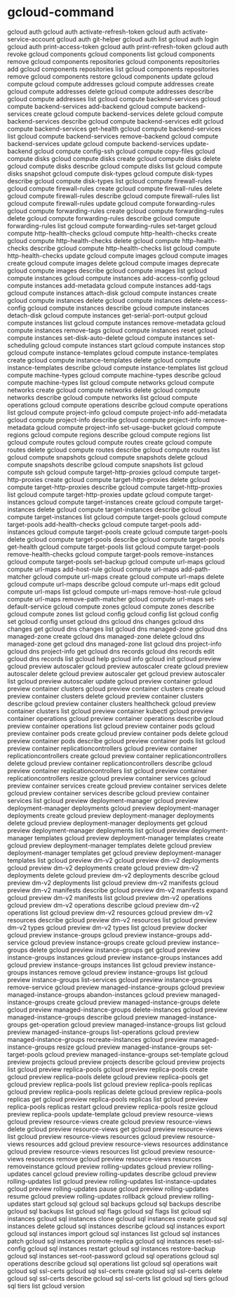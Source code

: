 # gcloud-command


gcloud auth
gcloud auth activate-refresh-token
gcloud auth activate-service-account
gcloud auth git-helper
gcloud auth list
gcloud auth login
gcloud auth print-access-token
gcloud auth print-refresh-token
gcloud auth revoke
gcloud components
gcloud components list
gcloud components remove
gcloud components repositories
gcloud components repositories add
gcloud components repositories list
gcloud components repositories remove
gcloud components restore
gcloud components update
gcloud compute
gcloud compute addresses
gcloud compute addresses create
gcloud compute addresses delete
gcloud compute addresses describe
gcloud compute addresses list
gcloud compute backend-services
gcloud compute backend-services add-backend
gcloud compute backend-services create
gcloud compute backend-services delete
gcloud compute backend-services describe
gcloud compute backend-services edit
gcloud compute backend-services get-health
gcloud compute backend-services list
gcloud compute backend-services remove-backend
gcloud compute backend-services update
gcloud compute backend-services update-backend
gcloud compute config-ssh
gcloud compute copy-files
gcloud compute disks
gcloud compute disks create
gcloud compute disks delete
gcloud compute disks describe
gcloud compute disks list
gcloud compute disks snapshot
gcloud compute disk-types
gcloud compute disk-types describe
gcloud compute disk-types list
gcloud compute firewall-rules
gcloud compute firewall-rules create
gcloud compute firewall-rules delete
gcloud compute firewall-rules describe
gcloud compute firewall-rules list
gcloud compute firewall-rules update
gcloud compute forwarding-rules
gcloud compute forwarding-rules create
gcloud compute forwarding-rules delete
gcloud compute forwarding-rules describe
gcloud compute forwarding-rules list
gcloud compute forwarding-rules set-target
gcloud compute http-health-checks
gcloud compute http-health-checks create
gcloud compute http-health-checks delete
gcloud compute http-health-checks describe
gcloud compute http-health-checks list
gcloud compute http-health-checks update
gcloud compute images
gcloud compute images create
gcloud compute images delete
gcloud compute images deprecate
gcloud compute images describe
gcloud compute images list
gcloud compute instances
gcloud compute instances add-access-config
gcloud compute instances add-metadata
gcloud compute instances add-tags
gcloud compute instances attach-disk
gcloud compute instances create
gcloud compute instances delete
gcloud compute instances delete-access-config
gcloud compute instances describe
gcloud compute instances detach-disk
gcloud compute instances get-serial-port-output
gcloud compute instances list
gcloud compute instances remove-metadata
gcloud compute instances remove-tags
gcloud compute instances reset
gcloud compute instances set-disk-auto-delete
gcloud compute instances set-scheduling
gcloud compute instances start
gcloud compute instances stop
gcloud compute instance-templates
gcloud compute instance-templates create
gcloud compute instance-templates delete
gcloud compute instance-templates describe
gcloud compute instance-templates list
gcloud compute machine-types
gcloud compute machine-types describe
gcloud compute machine-types list
gcloud compute networks
gcloud compute networks create
gcloud compute networks delete
gcloud compute networks describe
gcloud compute networks list
gcloud compute operations
gcloud compute operations describe
gcloud compute operations list
gcloud compute project-info
gcloud compute project-info add-metadata
gcloud compute project-info describe
gcloud compute project-info remove-metadata
gcloud compute project-info set-usage-bucket
gcloud compute regions
gcloud compute regions describe
gcloud compute regions list
gcloud compute routes
gcloud compute routes create
gcloud compute routes delete
gcloud compute routes describe
gcloud compute routes list
gcloud compute snapshots
gcloud compute snapshots delete
gcloud compute snapshots describe
gcloud compute snapshots list
gcloud compute ssh
gcloud compute target-http-proxies
gcloud compute target-http-proxies create
gcloud compute target-http-proxies delete
gcloud compute target-http-proxies describe
gcloud compute target-http-proxies list
gcloud compute target-http-proxies update
gcloud compute target-instances
gcloud compute target-instances create
gcloud compute target-instances delete
gcloud compute target-instances describe
gcloud compute target-instances list
gcloud compute target-pools
gcloud compute target-pools add-health-checks
gcloud compute target-pools add-instances
gcloud compute target-pools create
gcloud compute target-pools delete
gcloud compute target-pools describe
gcloud compute target-pools get-health
gcloud compute target-pools list
gcloud compute target-pools remove-health-checks
gcloud compute target-pools remove-instances
gcloud compute target-pools set-backup
gcloud compute url-maps
gcloud compute url-maps add-host-rule
gcloud compute url-maps add-path-matcher
gcloud compute url-maps create
gcloud compute url-maps delete
gcloud compute url-maps describe
gcloud compute url-maps edit
gcloud compute url-maps list
gcloud compute url-maps remove-host-rule
gcloud compute url-maps remove-path-matcher
gcloud compute url-maps set-default-service
gcloud compute zones
gcloud compute zones describe
gcloud compute zones list
gcloud config
gcloud config list
gcloud config set
gcloud config unset
gcloud dns
gcloud dns changes
gcloud dns changes get
gcloud dns changes list
gcloud dns managed-zone
gcloud dns managed-zone create
gcloud dns managed-zone delete
gcloud dns managed-zone get
gcloud dns managed-zone list
gcloud dns project-info
gcloud dns project-info get
gcloud dns records
gcloud dns records edit
gcloud dns records list
gcloud help
gcloud info
gcloud init
gcloud preview
gcloud preview autoscaler
gcloud preview autoscaler create
gcloud preview autoscaler delete
gcloud preview autoscaler get
gcloud preview autoscaler list
gcloud preview autoscaler update
gcloud preview container
gcloud preview container clusters
gcloud preview container clusters create
gcloud preview container clusters delete
gcloud preview container clusters describe
gcloud preview container clusters healthcheck
gcloud preview container clusters list
gcloud preview container kubectl
gcloud preview container operations
gcloud preview container operations describe
gcloud preview container operations list
gcloud preview container pods
gcloud preview container pods create
gcloud preview container pods delete
gcloud preview container pods describe
gcloud preview container pods list
gcloud preview container replicationcontrollers
gcloud preview container replicationcontrollers create
gcloud preview container replicationcontrollers delete
gcloud preview container replicationcontrollers describe
gcloud preview container replicationcontrollers list
gcloud preview container replicationcontrollers resize
gcloud preview container services
gcloud preview container services create
gcloud preview container services delete
gcloud preview container services describe
gcloud preview container services list
gcloud preview deployment-manager
gcloud preview deployment-manager deployments
gcloud preview deployment-manager deployments create
gcloud preview deployment-manager deployments delete
gcloud preview deployment-manager deployments get
gcloud preview deployment-manager deployments list
gcloud preview deployment-manager templates
gcloud preview deployment-manager templates create
gcloud preview deployment-manager templates delete
gcloud preview deployment-manager templates get
gcloud preview deployment-manager templates list
gcloud preview dm-v2
gcloud preview dm-v2 deployments
gcloud preview dm-v2 deployments create
gcloud preview dm-v2 deployments delete
gcloud preview dm-v2 deployments describe
gcloud preview dm-v2 deployments list
gcloud preview dm-v2 manifests
gcloud preview dm-v2 manifests describe
gcloud preview dm-v2 manifests expand
gcloud preview dm-v2 manifests list
gcloud preview dm-v2 operations
gcloud preview dm-v2 operations describe
gcloud preview dm-v2 operations list
gcloud preview dm-v2 resources
gcloud preview dm-v2 resources describe
gcloud preview dm-v2 resources list
gcloud preview dm-v2 types
gcloud preview dm-v2 types list
gcloud preview docker
gcloud preview instance-groups
gcloud preview instance-groups add-service
gcloud preview instance-groups create
gcloud preview instance-groups delete
gcloud preview instance-groups get
gcloud preview instance-groups instances
gcloud preview instance-groups instances add
gcloud preview instance-groups instances list
gcloud preview instance-groups instances remove
gcloud preview instance-groups list
gcloud preview instance-groups list-services
gcloud preview instance-groups remove-service
gcloud preview managed-instance-groups
gcloud preview managed-instance-groups abandon-instances
gcloud preview managed-instance-groups create
gcloud preview managed-instance-groups delete
gcloud preview managed-instance-groups delete-instances
gcloud preview managed-instance-groups describe
gcloud preview managed-instance-groups get-operation
gcloud preview managed-instance-groups list
gcloud preview managed-instance-groups list-operations
gcloud preview managed-instance-groups recreate-instances
gcloud preview managed-instance-groups resize
gcloud preview managed-instance-groups set-target-pools
gcloud preview managed-instance-groups set-template
gcloud preview projects
gcloud preview projects describe
gcloud preview projects list
gcloud preview replica-pools
gcloud preview replica-pools create
gcloud preview replica-pools delete
gcloud preview replica-pools get
gcloud preview replica-pools list
gcloud preview replica-pools replicas
gcloud preview replica-pools replicas delete
gcloud preview replica-pools replicas get
gcloud preview replica-pools replicas list
gcloud preview replica-pools replicas restart
gcloud preview replica-pools resize
gcloud preview replica-pools update-template
gcloud preview resource-views
gcloud preview resource-views create
gcloud preview resource-views delete
gcloud preview resource-views get
gcloud preview resource-views list
gcloud preview resource-views resources
gcloud preview resource-views resources add
gcloud preview resource-views resources addinstance
gcloud preview resource-views resources list
gcloud preview resource-views resources remove
gcloud preview resource-views resources removeinstance
gcloud preview rolling-updates
gcloud preview rolling-updates cancel
gcloud preview rolling-updates describe
gcloud preview rolling-updates list
gcloud preview rolling-updates list-instance-updates
gcloud preview rolling-updates pause
gcloud preview rolling-updates resume
gcloud preview rolling-updates rollback
gcloud preview rolling-updates start
gcloud sql
gcloud sql backups
gcloud sql backups describe
gcloud sql backups list
gcloud sql flags
gcloud sql flags list
gcloud sql instances
gcloud sql instances clone
gcloud sql instances create
gcloud sql instances delete
gcloud sql instances describe
gcloud sql instances export
gcloud sql instances import
gcloud sql instances list
gcloud sql instances patch
gcloud sql instances promote-replica
gcloud sql instances reset-ssl-config
gcloud sql instances restart
gcloud sql instances restore-backup
gcloud sql instances set-root-password
gcloud sql operations
gcloud sql operations describe
gcloud sql operations list
gcloud sql operations wait
gcloud sql ssl-certs
gcloud sql ssl-certs create
gcloud sql ssl-certs delete
gcloud sql ssl-certs describe
gcloud sql ssl-certs list
gcloud sql tiers
gcloud sql tiers list
gcloud version

